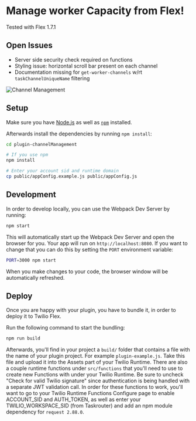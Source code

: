 # Manage worker Capacity from Flex!

Tested with Flex 1.7.1

## Open Issues
- Server side security check required on functions
- Styling issue: horizontal scroll bar present on each channel
- Documentation missing for `get-worker-channels` w/rt `taskChannelUniqueName` filtering

![Channel Management](https://zaffre-cow-9057.twil.io/assets/Screen%20Shot%202019-02-06%20at%203.13.36%20PM.png)

## Setup

Make sure you have [Node.js](https://nodejs.org) as well as [`npm`](https://npmjs.com) installed.

Afterwards install the dependencies by running `npm install`:

```bash
cd plugin-channelManagement

# If you use npm
npm install

# Enter your account sid and runtime domain
cp public/appConfig.example.js public/appConfig.js
```

## Development

In order to develop locally, you can use the Webpack Dev Server by running:

```bash
npm start
```

This will automatically start up the Webpack Dev Server and open the browser for you. Your app will run on `http://localhost:8080`. If you want to change that you can do this by setting the `PORT` environment variable:

```bash
PORT=3000 npm start
```

When you make changes to your code, the browser window will be automatically refreshed.

## Deploy

Once you are happy with your plugin, you have to bundle it, in order to deploy it to Twilio Flex.

Run the following command to start the bundling:

```bash
npm run build
```

Afterwards, you'll find in your project a `build/` folder that contains a file with the name of your plugin project. For example `plugin-example.js`. Take this file and upload it into the Assets part of your Twilio Runtime.  There are also a couple runtime functions under `src/functions` that you'll need to use to create new Functions with under your Twilio Runtime.  Be sure to uncheck "Check for valid Twilio signature" since authentication is being handled with a separate JWT validation call.  In order for these functions to work, you'll want to go to your Twilio Runtime Functions Configure page to enable ACCOUNT_SID and AUTH_TOKEN, as well as enter your TWILIO_WORKSPACE_SID (from Taskrouter) and add an npm module dependency for `request 2.88.0`.

